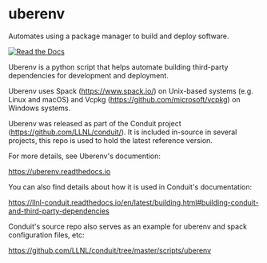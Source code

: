 # uberenv
Automates using a package manager to build and deploy software.

[![Read the Docs](https://readthedocs.org/projects/uberenv/badge/?version=latest)](https://uberenv.readthedocs.io)

Uberenv is a python script that helps automate building
third-party dependencies for development and deployment. 

Uberenv uses Spack (https://www.spack.io/) on Unix-based systems (e.g. Linux and macOS)
and Vcpkg (https://github.com/microsoft/vcpkg) on Windows systems.

Uberenv was released as part of the Conduit project (https://github.com/LLNL/conduit/). 
It is included in-source in several projects, this repo is used to hold the latest reference version.

For more details, see Uberenv's documention:

https://uberenv.readthedocs.io

You can also find details about how it is used in Conduit's documentation:

https://llnl-conduit.readthedocs.io/en/latest/building.html#building-conduit-and-third-party-dependencies

Conduit's source repo also serves as an example for uberenv and spack configuration files, etc:

https://github.com/LLNL/conduit/tree/master/scripts/uberenv
